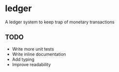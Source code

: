 # ledger
A ledger system to keep trap of monetary transactions

## TODO
- Write more unit tests
- Write inline documentation
- Add typing
- Improve readability
